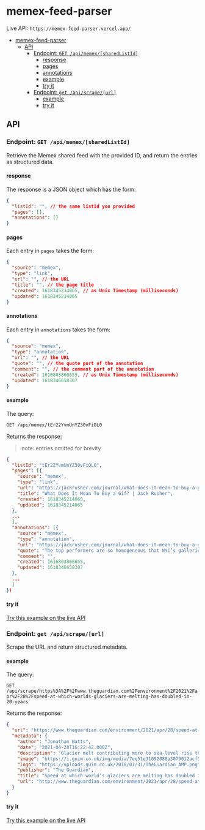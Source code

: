 # memex-feed-parser

Live API: `https://memex-feed-parser.vercel.app/`

- [memex-feed-parser](#memex-feed-parser)
  - [API](#api)
    - [Endpoint: `GET /api/memex/[sharedListId]`](#endpoint-get-apimemexsharedlistid)
      - [response](#response)
      - [pages](#pages)
      - [annotations](#annotations)
      - [example](#example)
      - [try it](#try-it)
    - [Endpoint: `get /api/scrape/[url]`](#endpoint-get-apiscrapeurl)
      - [example](#example-1)
      - [try it](#try-it-1)

## API

### Endpoint: `GET /api/memex/[sharedListId]`

Retrieve the Memex shared feed with the provided ID, and return the entries as structured data.

#### response

The response is a JSON object which has the form:

```json
{
  "listId": "", // the same listId you provided
  "pages": [],
  "annotations": []
}
```

#### pages

Each entry in `pages` takes the form:

```json
{
  "source": "memex",
  "type": "link",
  "url": "", // the URL
  "title": "", // the page title
  "created": 1618345214065, // as Unix Timestamp (milliseconds)
  "updated": 1618345214065
}
```

#### annotations

Each entry in `annotations` takes the form:

```json
{
  "source": "memex",
  "type": "annotation",
  "url": "", // the URL
  "quote": "", // the quote part of the annotation
  "comment": "", // the comment part of the annotation
  "created": 1616803866655, // as Unix Timestamp (milliseconds)
  "updated": 1618346658307
}
```

#### example

The query:

`GET /api/memex/tEr22YvmUnYZ30vFiOL0`

Returns the response:

> note: entries omitted for brevity

```json
{
  "listId": "tEr22YvmUnYZ30vFiOL0",
  "pages": [{
    "source": "memex",
    "type": "link",
    "url": "https://jackrusher.com/journal/what-does-it-mean-to-buy-a-gif.html",
    "title": "What Does It Mean To Buy a Gif? | Jack Rusher",
    "created": 1618345214065,
    "updated": 1618345214065
  },
  ...
  ],
  "annotations": [{
    "source": "memex",
    "type": "annotation",
    "url": "https://jackrusher.com/journal/what-does-it-mean-to-buy-a-gif.html",
    "quote": "The top performers are so homogeneous that NYC’s galleries show more art by people who went to Yale than by all minorities combined. In addition to inequalities along race, class, and gender lines for those born in the rich world, artists born in countries without elite institutions are essentially barred from success.\n\nWe might well ask what service the gatekeepers who operate these markets provide to make up for these shortcomings. One argument is that they have the taste and education to allocate capital wisely, thus rewarding the highest quality art.\n\n",
    "comment": "",
    "created": 1616803866655,
    "updated": 1618346658307
  },
  ...
  ]
})
```

#### try it

[Try this example on the live API](https://memex-feed-parser.vercel.app/api/memex/tEr22YvmUnYZ30vFiOL0)

### Endpoint: `get /api/scrape/[url]`

Scrape the URL and return structured metadata.

#### example

The query:

`GET /api/scrape/https%3A%2F%2Fwww.theguardian.com%2Fenvironment%2F2021%2Fapr%2F28%2Fspeed-at-which-worlds-glaciers-are-melting-has-doubled-in-20-years`

Returns the response:

```json
{
  "url": "https://www.theguardian.com/environment/2021/apr/28/speed-at-which-worlds-glaciers-are-melting-has-doubled-in-20-years",
  "metadata": {
    "author": "Jonathan Watts",
    "date": "2021-04-28T16:22:42.000Z",
    "description": "Glacier melt contributing more to sea-level rise than loss of Greenland and Antarctic ice sheets, say experts",
    "image": "https://i.guim.co.uk/img/media/7ee51e31092088a3079012acf57ddc71c45930b5/0_117_3500_2100/master/3500.jpg?width=1200&height=630&quality=85&auto=format&fit=crop&overlay-align=bottom%2Cleft&overlay-width=100p&overlay-base64=L2ltZy9zdGF0aWMvb3ZlcmxheXMvdGctZGVmYXVsdC5wbmc&enable=upscale&s=3a8bd91a62cd8ca8dcf21e83feaae84a",
    "logo": "https://uploads.guim.co.uk/2018/01/31/TheGuardian_AMP.png",
    "publisher": "The Guardian",
    "title": "Speed at which world’s glaciers are melting has doubled in 20 years",
    "url": "http://www.theguardian.com/environment/2021/apr/28/speed-at-which-worlds-glaciers-are-melting-has-doubled-in-20-years"
  }
}
```

#### try it

[Try this example on the live API](https://memex-feed-parser.vercel.app/api/scrape/https%3A%2F%2Fwww.theguardian.com%2Fenvironment%2F2021%2Fapr%2F28%2Fspeed-at-which-worlds-glaciers-are-melting-has-doubled-in-20-years)
